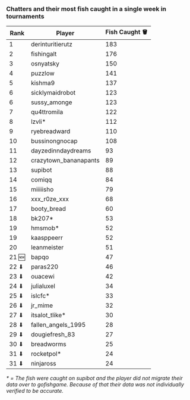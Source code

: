 ### Chatters and their most fish caught in a single week in tournaments

| Rank | Player | Fish Caught 🪣 |
|------|--------|---------------|
| 1 | derinturitierutz | 183 |
| 2 | fishingalt | 176 |
| 3 | osnyatsky | 150 |
| 4 | puzzlow | 141 |
| 5 | kishma9 | 137 |
| 6 | sicklymaidrobot | 123 |
| 6 | sussy_amonge | 123 |
| 7 | qu4ttromila | 122 |
| 8 | lzvli* | 112 |
| 9 | ryebreadward | 110 |
| 10 | bussinongnocap | 108 |
| 11 | dayzedinndaydreams | 93 |
| 12 | crazytown_bananapants | 89 |
| 13 | supibot | 88 |
| 14 | comiqq | 84 |
| 15 | miiiiisho | 79 |
| 16 | xxx_r0ze_xxx | 68 |
| 17 | booty_bread | 60 |
| 18 | bk207* | 53 |
| 19 | hmsmob* | 52 |
| 19 | kaasppeerr | 52 |
| 20 | leanmeister | 51 |
| 21 🆕| bapqo | 47 |
| 22 ⬇| paras220 | 46 |
| 23 ⬇| ouacewi | 42 |
| 24 ⬇| julialuxel | 34 |
| 25 ⬇| islcfc* | 33 |
| 26 ⬇| jr_mime | 32 |
| 27 ⬇| itsalot_tlike* | 30 |
| 28 ⬇| fallen_angels_1995 | 28 |
| 29 ⬇| dougiefresh_83 | 27 |
| 30 ⬇| breadworms | 25 |
| 31 ⬇| rocketpol* | 24 |
| 31 ⬇| ninjaross | 24 |

_* = The fish were caught on supibot and the player did not migrate their data over to gofishgame. Because of that their data was not individually verified to be accurate._
